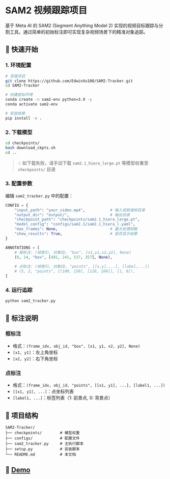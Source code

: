 # SAM2 视频跟踪项目

基于 Meta AI 的 SAM2 (Segment Anything Model 2) 实现的视频目标跟踪与分割工具。通过简单的初始标注即可实现复杂视频场景下的精准对象追踪。

## 🚀 快速开始

### 1. 环境配置

```bash
# 克隆项目
git clone https://github.com/EdwinXu108/SAM2-Tracker.git
cd SAM2-Tracker

# 创建虚拟环境
conda create -n sam2-env python=3.9 -y
conda activate sam2-env

# 安装依赖
pip install -e .
```

### 2. 下载模型

```bash
cd checkpoints/
bash download_ckpts.sh
cd ..
```

> 💡 如下载失败，请手动下载 `sam2.1_hiera_large.pt` 等模型权重至 `checkpoints/` 目录

### 3. 配置参数

编辑 `sam2_tracker.py` 中的配置：

```python
CONFIG = {
    "input_path": "your_video.mp4",           # 输入视频或帧目录
    "output_dir": "output/",                  # 输出目录
    "checkpoint_path": "checkpoints/sam2.1_hiera_large.pt",
    "model_config": "configs/sam2.1/sam2.1_hiera_l.yaml",
    "max_frames": None,                       # 最大处理帧数
    "show_results": True,                     # 是否显示结果
}

ANNOTATIONS = [
    # 框标注: (帧索引, 对象ID, "box", [x1,y1,x2,y2], None)
    (0, 14, "box", [491, 241, 537, 357], None),
    
    # 点标注: (帧索引, 对象ID, "points", [[x,y],...], [label,...])
    # (5, 2, "points", [[100, 150], [110, 160]], [1, 0]),
]
```

### 4. 运行追踪

```bash
python sam2_tracker.py
```

## 📝 标注说明

### 框标注
- 格式：`(frame_idx, obj_id, "box", [x1, y1, x2, y2], None)`
- `[x1, y1]`：左上角坐标
- `[x2, y2]`：右下角坐标

### 点标注
- 格式：`(frame_idx, obj_id, "points", [[x1, y1], ...], [label1, ...])`
- `[[x1, y1], ...]`：点坐标列表
- `[label1, ...]`：标签列表（1: 前景点, 0: 背景点）

## 📁 项目结构

```
SAM2-Tracker/
├── checkpoints/        # 模型权重
├── configs/            # 配置文件
├── sam2_tracker.py     # 主执行脚本
├── setup.py            # 安装脚本
└── README.md           # 本文档
```

## 🎥 [Demo](https://drive.google.com/drive/folders/12YVVAoiqxdQou9oVAmQQ6Bn7H7yYkdII?usp=sharing)

